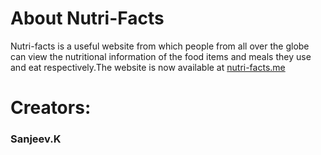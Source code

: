 # About Nutri-Facts


Nutri-facts is a useful website from which people from all over the globe can view the nutritional information of the food items and meals they use and eat respectively.The website is now available at [nutri-facts.me](https://nutri-facts.me)

# Creators:
### Sanjeev.K


